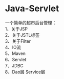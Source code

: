 # Java-Servlet
一个简单的超市后台管理：  
1、关于JSP  
2、关于JSTL标签  
3、关于Filter  
4、IO流  
5、Maven  
6、Servlet  
7、JDBC  
8、Dao层 Service层
